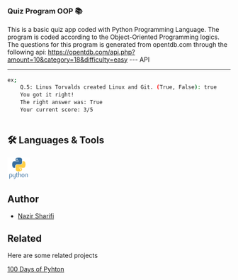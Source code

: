 
# <h3>Quiz Program OOP 📚</h3>
This is a basic quiz app coded with Python Programming Language.
The program is coded according to the Object-Oriented Programming logics.
The questions for this program is generated from opentdb.com through the following api:
https://opentdb.com/api.php?amount=10&category=18&difficulty=easy --- API
<hr>

```bash
ex;
    Q.5: Linus Torvalds created Linux and Git. (True, False): true
    You got it right!
    The right answer was: True
    Your current score: 3/5
    
```
## 🛠 Languages & Tools
<div>
  <img src="https://github.com/devicons/devicon/blob/master/icons/python/python-original-wordmark.svg" title="Python" alt="Python" width="50" height="50"/>&nbsp;
</div>

## Author
- [Nazir Sharifi](https://github.com/nazir20)

## Related
Here are some related projects

[100 Days of Pyhton](https://github.com/nazir20/100-Days-of-Python)



